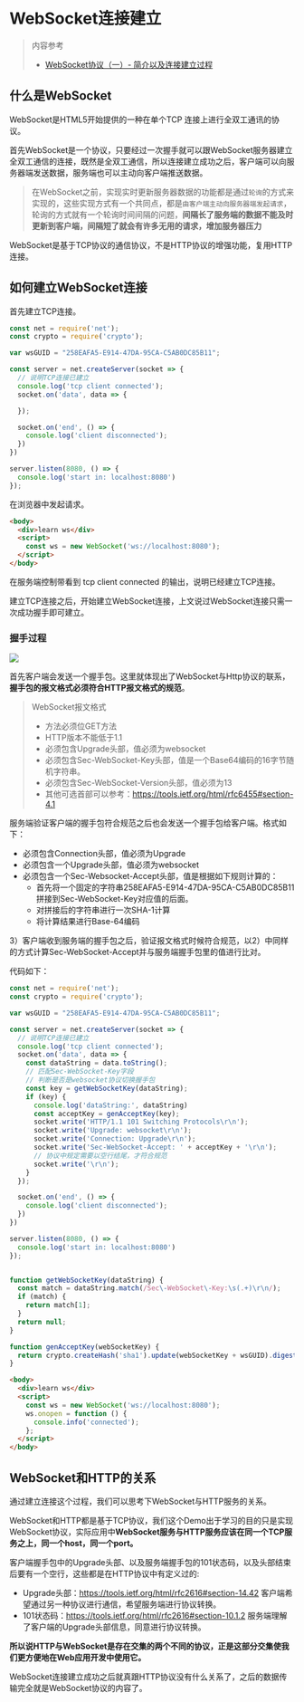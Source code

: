 # WebSocket连接建立

> 内容参考
> - [WebSocket协议（一）- 简介以及连接建立过程](https://timefly.cn/learn-websocket-protocol-1/)

## 什么是WebSocket

WebSocket是HTML5开始提供的一种在单个TCP 连接上进行全双工通讯的协议。

首先WebSocket是一个协议，只要经过一次握手就可以跟WebSocket服务器建立全双工通信的连接，既然是全双工通信，所以连接建立成功之后，客户端可以向服务器端发送数据，服务端也可以主动向客户端推送数据。

> 在WebSocket之前，实现实时更新服务器数据的功能都是通过`轮询`的方式来实现的，这些实现方式有一个共同点，都是`由客户端主动向服务器端发起请求`，轮询的方式就有一个轮询时间间隔的问题，**间隔长了服务端的数据不能及时更新到客户端，间隔短了就会有许多无用的请求，增加服务器压力**

WebSocket是基于TCP协议的通信协议，不是HTTP协议的增强功能，复用HTTP连接。

## 如何建立WebSocket连接

首先建立TCP连接。

```js
const net = require('net');
const crypto = require('crypto');

var wsGUID = "258EAFA5-E914-47DA-95CA-C5AB0DC85B11";

const server = net.createServer(socket => {
  // 说明TCP连接已建立
  console.log('tcp client connected');
  socket.on('data', data => {

  });

  socket.on('end', () => {
    console.log('client disconnected');
  })
})

server.listen(8080, () => {
  console.log('start in: localhost:8080')
});
```

在浏览器中发起请求。

```html
<body>
  <div>learn ws</div>
  <script>
    const ws = new WebSocket('ws://localhost:8080');
  </script>
</body>
```

在服务端控制带看到 tcp client connected 的输出，说明已经建立TCP连接。

建立TCP连接之后，开始建立WebSocket连接，上文说过WebSocket连接只需一次成功握手即可建立。

### 握手过程


![](https://cdn.jsdelivr.net/gh/Merlin218/image-storage/picGo/202208160831672.png)

首先客户端会发送一个握手包。这里就体现出了WebSocket与Http协议的联系，**握手包的报文格式必须符合HTTP报文格式的规范**。

> WebSocket报文格式
> - 方法必须位GET方法
> - HTTP版本不能低于1.1
> - 必须包含Upgrade头部，值必须为websocket
> - 必须包含Sec-WebSocket-Key头部，值是一个Base64编码的16字节随机字符串。
> - 必须包含Sec-WebSocket-Version头部，值必须为13
> - 其他可选首部可以参考：https://tools.ietf.org/html/rfc6455#section-4.1

服务端验证客户端的握手包符合规范之后也会发送一个握手包给客户端。格式如下：

- 必须包含Connection头部，值必须为Upgrade
- 必须包含一个Upgrade头部，值必须为websocket
- 必须包含一个Sec-Websocket-Accept头部，值是根据如下规则计算的：
  - 首先将一个固定的字符串258EAFA5-E914-47DA-95CA-C5AB0DC85B11拼接到Sec-WebSocket-Key对应值的后面。
  - 对拼接后的字符串进行一次SHA-1计算
  - 将计算结果进行Base-64编码

3）客户端收到服务端的握手包之后，验证报文格式时候符合规范，以2）中同样的方式计算Sec-WebSocket-Accept并与服务端握手包里的值进行比对。

代码如下：

```js
const net = require('net');
const crypto = require('crypto');

var wsGUID = "258EAFA5-E914-47DA-95CA-C5AB0DC85B11";

const server = net.createServer(socket => {
  // 说明TCP连接已建立
  console.log('tcp client connected');
  socket.on('data', data => {
    const dataString = data.toString();
    // 匹配Sec-WebSocket-Key字段
    // 判断是否是websocket协议切换握手包
    const key = getWebSocketKey(dataString);
    if (key) {
      console.log('dataString:', dataString)
      const acceptKey = genAcceptKey(key);
      socket.write('HTTP/1.1 101 Switching Protocols\r\n');
      socket.write('Upgrade: websocket\r\n');
      socket.write('Connection: Upgrade\r\n');
      socket.write('Sec-WebSocket-Accept: ' + acceptKey + '\r\n');
      // 协议中规定需要以空行结尾，才符合规范
      socket.write('\r\n');
    }
  });

  socket.on('end', () => {
    console.log('client disconnected');
  })
})

server.listen(8080, () => {
  console.log('start in: localhost:8080')
});


function getWebSocketKey(dataString) {
  const match = dataString.match(/Sec\-WebSocket\-Key:\s(.+)\r\n/);
  if (match) {
    return match[1];
  }
  return null;
}

function genAcceptKey(webSocketKey) {
  return crypto.createHash('sha1').update(webSocketKey + wsGUID).digest('base64');
}
```

```html
<body>
  <div>learn ws</div>
  <script>
    const ws = new WebSocket('ws://localhost:8080');
    ws.onopen = function () {
      console.info('connected');
    };
  </script>
</body>
```

## WebSocket和HTTP的关系

通过建立连接这个过程，我们可以思考下WebSocket与HTTP服务的关系。

WebSocket和HTTP都是基于TCP协议，我们这个Demo出于学习的目的只是实现WebSocket协议，实际应用中**WebSocket服务与HTTP服务应该在同一个TCP服务之上，同一个host，同一个port。**

客户端握手包中的Upgrade头部、以及服务端握手包的101状态码，以及头部结束后要有一个空行，这些都是在HTTP协议中有定义过的:

- Upgrade头部：https://tools.ietf.org/html/rfc2616#section-14.42 客户端希望通过另一种协议进行通信，希望服务端进行协议转换。
- 101状态码：https://tools.ietf.org/html/rfc2616#section-10.1.2 服务端理解了客户端的Upgrade头部信息，同意进行协议转换。

**所以说HTTP与WebSocket是存在交集的两个不同的协议，正是这部分交集使我们更方便地在Web应用开发中使用它。**

WebSocket连接建立成功之后就真跟HTTP协议没有什么关系了，之后的数据传输完全就是WebSocket协议的内容了。
